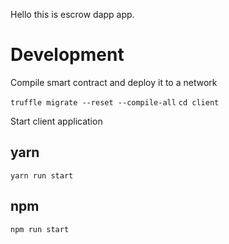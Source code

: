 Hello this is escrow dapp app.

# Development

Compile smart contract and deploy it to a network

`truffle migrate --reset --compile-all`
`cd client`

Start client application

## yarn

`yarn run start`

## npm

`npm run start`
